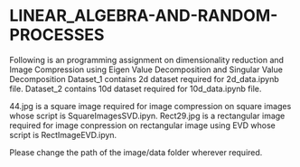 # LINEAR_ALGEBRA-AND-RANDOM-PROCESSES
Following is an programming assignment on dimensionality reduction and Image Compression using Eigen Value Decomposition and Singular Value Decomposition
Dataset_1 contains 2d dataset required for 2d_data.ipynb file.
Dataset_2 contains 10d dataset required for 10d_data.ipynb file.

44.jpg is a square image required for image compression on square images whose script is SquareImagesSVD.ipyn.
Rect29.jpg is a rectangular image required for image conpression on rectangular image using EVD whose script is RectImageEVD.ipyn.

Please change the path of the image/data folder wherever required.
